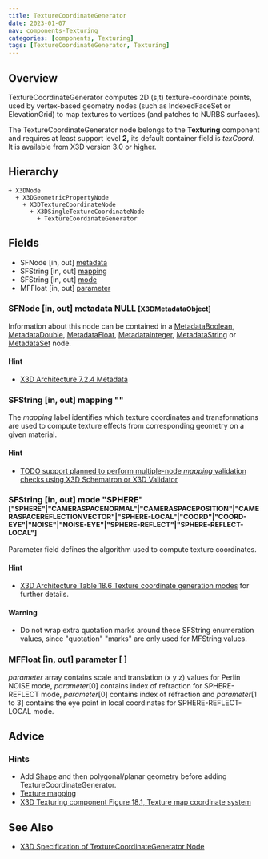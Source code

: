 ```yaml
---
title: TextureCoordinateGenerator
date: 2023-01-07
nav: components-Texturing
categories: [components, Texturing]
tags: [TextureCoordinateGenerator, Texturing]
---
```

<style>
.post h3 {
  word-spacing: 0.2em;
}
</style>

## Overview

TextureCoordinateGenerator computes 2D (s,t) texture-coordinate points, used by vertex-based geometry nodes (such as IndexedFaceSet or ElevationGrid) to map textures to vertices (and patches to NURBS surfaces).

The TextureCoordinateGenerator node belongs to the **Texturing** component and requires at least support level **2,** its default container field is *texCoord.* It is available from X3D version 3.0 or higher.

## Hierarchy

```
+ X3DNode
  + X3DGeometricPropertyNode
    + X3DTextureCoordinateNode
      + X3DSingleTextureCoordinateNode
        + TextureCoordinateGenerator
```

## Fields

- SFNode \[in, out\] [metadata](#sfnode-in-out-metadata-null-x3dmetadataobject)
- SFString \[in, out\] [mapping](#sfstring-in-out-mapping-)
- SFString \[in, out\] [mode](#sfstring-in-out-mode-sphere-spherecameraspacenormalcameraspacepositioncameraspacereflectionvectorsphere-localcoordcoord-eyenoisenoise-eyesphere-reflectsphere-reflect-local)
- MFFloat \[in, out\] [parameter](#mffloat-in-out-parameter--)

### SFNode [in, out] **metadata** NULL <small>[X3DMetadataObject]</small>

Information about this node can be contained in a [MetadataBoolean](/x_ite/components/core/metadataboolean/), [MetadataDouble](/x_ite/components/core/metadatadouble/), [MetadataFloat](/x_ite/components/core/metadatafloat/), [MetadataInteger](/x_ite/components/core/metadatainteger/), [MetadataString](/x_ite/components/core/metadatastring/) or [MetadataSet](/x_ite/components/core/metadataset/) node.

#### Hint

- [X3D Architecture 7.2.4 Metadata](https://www.web3d.org/specifications/X3Dv4/ISO-IEC19775-1v4-IS/Part01/components/core.html#Metadata)

### SFString [in, out] **mapping** ""

The *mapping* label identifies which texture coordinates and transformations are used to compute texture effects from corresponding geometry on a given material.

#### Hint

- [TODO support planned to perform multiple-node *mapping* validation checks using X3D Schematron or X3D Validator](https://savage.nps.edu/X3dValidator)

### SFString [in, out] **mode** "SPHERE" <small>["SPHERE"|"CAMERASPACENORMAL"|"CAMERASPACEPOSITION"|"CAMERASPACEREFLECTIONVECTOR"|"SPHERE-LOCAL"|"COORD"|"COORD-EYE"|"NOISE"|"NOISE-EYE"|"SPHERE-REFLECT"|"SPHERE-REFLECT-LOCAL"]</small>

Parameter field defines the algorithm used to compute texture coordinates.

#### Hint

- [X3D Architecture Table 18.6 Texture coordinate generation modes](https://www.web3d.org/specifications/X3Dv4/ISO-IEC19775-1v4-IS/Part01/components/texturing.html#t-Texturecoordgeneration) for further details.

#### Warning

- Do not wrap extra quotation marks around these SFString enumeration values, since "quotation" "marks" are only used for MFString values.

### MFFloat [in, out] **parameter** [ ]

*parameter* array contains scale and translation (x y z) values for Perlin NOISE mode, *parameter*[0] contains index of refraction for SPHERE-REFLECT mode, *parameter*[0] contains index of refraction and *parameter*[1 to 3] contains the eye point in local coordinates for SPHERE-REFLECT-LOCAL mode.

## Advice

### Hints

- Add [Shape](/x_ite/components/shape/shape/) and then polygonal/planar geometry before adding TextureCoordinateGenerator.
- [Texture mapping](https://en.wikipedia.org/wiki/Texture_mapping)
- [X3D Texturing component Figure 18.1, Texture map coordinate system](https://www.web3d.org/specifications/X3Dv4/ISO-IEC19775-1v4-IS/Part01/components/texturing.html#f-TextureMapCoordSystem)

## See Also

- [X3D Specification of TextureCoordinateGenerator Node](https://www.web3d.org/documents/specifications/19775-1/V4.0/Part01/components/texturing.html#TextureCoordinateGenerator)
